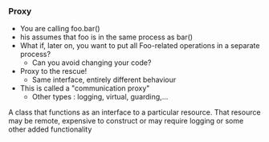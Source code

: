 ### Proxy

- You are calling foo.bar()
- his assumes that foo is in the same process as bar()
- What if, later on, you want to put all Foo-related operations in a separate process?
  - Can you avoid changing your code?
- Proxy to the rescue!
  - Same interface, entirely different behaviour
- This is called a "communication proxy"
  - Other types : logging, virtual, guarding,...

A class that functions as an interface to a particular resource. That resource may be remote, expensive to construct or may require logging or some other added functionality
